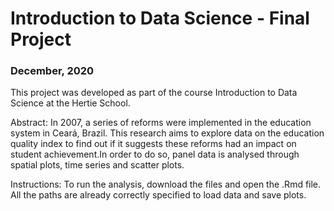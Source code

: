 # Introduction to Data Science - Final Project
### December, 2020

This project was developed as part of the course Introduction to Data Science at the Hertie School.

Abstract: In 2007, a series of reforms were implemented in the education system in Ceará, Brazil. This research aims to explore data on the education quality index to find out if it suggests these reforms had an impact on student achievement.In order to do so, panel data is analysed through spatial plots, time series and scatter plots.

Instructions: To run the analysis, download the files and open the .Rmd file. All the paths are already correctly specified to load data and save plots.